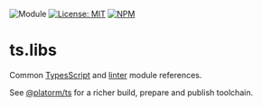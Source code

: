 ![Module](https://img.shields.io/badge/%40platform-ts.libs-%23EA4E7E.svg)
[![License: MIT](https://img.shields.io/badge/license-MIT-blue.svg)](https://opensource.org/licenses/MIT)
[![NPM](https://img.shields.io/npm/v/@platform/ts.libs.svg?colorB=blue&style=flat)](https://www.npmjs.com/package/@platform/ts.libs)

# ts.libs

Common [TypesScript](https://www.typescriptlang.org) and [linter](https://github.com/typescript-eslint/typescript-eslint) module references.

See [@platorm/ts](https://www.npmjs.com/package/@platform/ts) for a richer build, prepare and publish toolchain.
